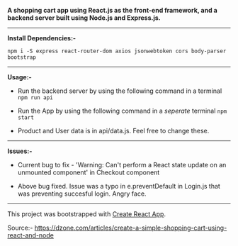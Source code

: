 __A shopping cart app using React.js as the front-end framework, and a backend server built using Node.js and Express.js.__

---

__Install Dependencies:-__

```npm i -S express react-router-dom axios jsonwebtoken cors body-parser bootstrap```

---

__Usage:-__

* Run the backend server by using the following command in a terminal
```npm run api```

* Run the App by using the following command in a _seperate_ terminal
```npm start```

* Product and User data is in api/data.js. Feel free to change these.

---


__Issues:-__

* Current bug to fix - 'Warning: Can't perform a React state update on an unmounted component' in Checkout component

* Above bug fixed. Issue was a typo in e.preventDefault in Login.js that was preventing succesful login. Angry face.
---

This project was bootstrapped with [Create React App](https://github.com/facebook/create-react-app).

Source:- https://dzone.com/articles/create-a-simple-shopping-cart-using-react-and-node





